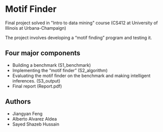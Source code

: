# Motif Finder

Final project solved in "Intro to data mining" course (CS412 at University of Illinois at Urbana-Champaign)

The project involves developing a “motif finding” program and testing it. 

## Four major components
* Building a benchmark (S1_benchmark)
* Implementing the “motif finder” (S2_algorithm)
* Evaluating the motif finder on the benchmark and making intelligent inferences. (S3_output)
* Final report (Report.pdf)

## Authors

* Jiangyan Feng 
* Alberto Alvarez Aldea
* Sayed Shazeb Hussain
